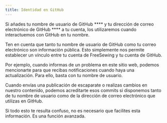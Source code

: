 ```yaml
---
title: Identidad en GitHub
---
```


Si añades tu nombre de usuario de GitHub **** y tu dirección de correo electrónico de GitHub **** a tu cuenta, los utilizaremos cuando interactuemos con GitHub en tu nombre.

Ten en cuenta que tanto tu nombre de usuario de GitHub como tu correo electrónico son información pública. Esto simplemente nos permite establecer un vínculo entre tu cuenta de FreeSewing y tu cuenta de GitHub.

Por ejemplo, cuando informas de un problema en este sitio web, podemos mencionarte para que recibas notificaciones cuando haya una actualización. Para ello, basta con tu nombre de usuario.

Cuando envías una publicación de escaparate o realizas cambios en nuestro contenido, podemos acreditarte esos commits si disponemos tanto de tu nombre de usuario como de la dirección de correo electrónico que utilizas en GitHub.

<Note compact>Si todo esto te resulta confuso, no es necesario que facilites esta información. Es una función avanzada.</Note>
